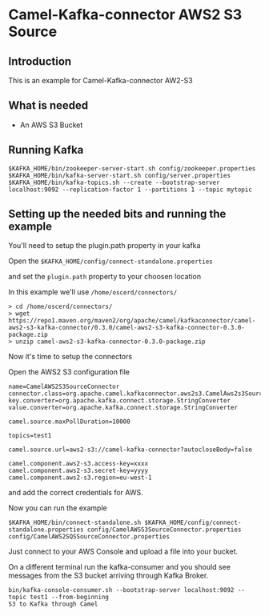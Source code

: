 # Camel-Kafka-connector AWS2 S3 Source

## Introduction

This is an example for Camel-Kafka-connector AW2-S3

## What is needed

- An AWS S3 Bucket

## Running Kafka

```
$KAFKA_HOME/bin/zookeeper-server-start.sh config/zookeeper.properties
$KAFKA_HOME/bin/kafka-server-start.sh config/server.properties
$KAFKA_HOME/bin/kafka-topics.sh --create --bootstrap-server localhost:9092 --replication-factor 1 --partitions 1 --topic mytopic
```

## Setting up the needed bits and running the example

You'll need to setup the plugin.path property in your kafka

Open the `$KAFKA_HOME/config/connect-standalone.properties`

and set the `plugin.path` property to your choosen location

In this example we'll use `/home/oscerd/connectors/`

```
> cd /home/oscerd/connectors/
> wget https://repo1.maven.org/maven2/org/apache/camel/kafkaconnector/camel-aws2-s3-kafka-connector/0.3.0/camel-aws2-s3-kafka-connector-0.3.0-package.zip
> unzip camel-aws2-s3-kafka-connector-0.3.0-package.zip
```

Now it's time to setup the connectors

Open the AWS2 S3 configuration file

```
name=CamelAWS2S3SourceConnector
connector.class=org.apache.camel.kafkaconnector.aws2s3.CamelAws2s3SourceConnector
key.converter=org.apache.kafka.connect.storage.StringConverter
value.converter=org.apache.kafka.connect.storage.StringConverter

camel.source.maxPollDuration=10000

topics=test1

camel.source.url=aws2-s3://camel-kafka-connector?autocloseBody=false

camel.component.aws2-s3.access-key=xxxx
camel.component.aws2-s3.secret-key=yyyy
camel.component.aws2-s3.region=eu-west-1
```

and add the correct credentials for AWS.

Now you can run the example

```
$KAFKA_HOME/bin/connect-standalone.sh $KAFKA_HOME/config/connect-standalone.properties config/CamelAWSS3SourceConnector.properties config/CamelAWS2SQSSourceConnector.properties
```

Just connect to your AWS Console and upload a file into your bucket.

On a different terminal run the kafka-consumer and you should see messages from the S3 bucket arriving through Kafka Broker.

```
bin/kafka-console-consumer.sh --bootstrap-server localhost:9092 --topic test1 --from-beginning
S3 to Kafka through Camel
```

